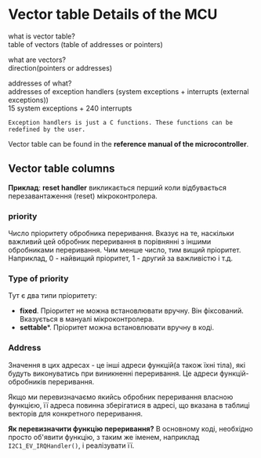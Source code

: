 # Vector table Details of the MCU
what is vector table?  
table of vectors (table of addresses or pointers)

what are vectors?  
direction(pointers or addresses)

addresses of what?  
addresses of exception handlers (system exceptions + interrupts (external exceptions))  
15 system exceptions + 240 interrupts

    Exception handlers is just a C functions. These functions can be redefined by the user.

Vector table can be found in the **reference manual of the microcontroller**.

## Vector table columns
**Приклад**: **reset handler** викликається перший коли відбувається перезавантаження (reset) мікроконтролера.
### priority
Число пріоритету обробника переривання. Вказує на те, наскільки важливий цей обробник переривання в порівнянні з іншими обробниками переривання. Чим менше число, тим вищий пріоритет. Наприклад, 0 - найвищий пріоритет, 1 - другий за важливістю і т.д.
### Type of priority
Тут є два типи пріоритету:
- **fixed**. Пріоритет не можна встановлювати вручну. Він фіксований. Вказується в мануалі мікроконтролера.
- **settable***. Пріоритет можна встановлювати вручну в коді.
### Address
Значення в цих адресах - це інші адреси функцій(а також їхні тіла), які будуть виконуватись при виникненні переривання. Це адреси функцій-обробників переривання.

Якщо ми перевизначаємо якийсь обробник переривання власною функцією, її адреса повинна зберігатися в адресі, що вказана в таблиці векторів для конкретного переривання.

**Як перевизначити функцію переривання?**
В основному коді, необхідно просто об'явити функцію, з таким же іменем, наприклад `I2C1_EV_IRQHandler()`, і реалізувати її.